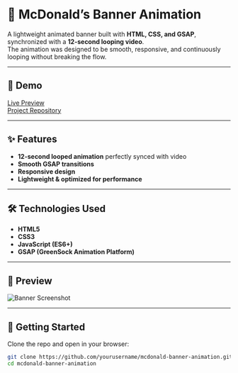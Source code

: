 # 🍔 McDonald’s Banner Animation

A lightweight animated banner built with **HTML, CSS, and GSAP**, synchronized with a **12-second looping video**.  
The animation was designed to be smooth, responsive, and continuously looping without breaking the flow.

---

## 🎥 Demo
 [Live Preview](https://your-deployed-link.com)  
 [Project Repository]((https://github.com/BTavkhelidze/Banner-Animation/))

---

## ✨ Features
-  **12-second looped animation** perfectly synced with video
-  **Smooth GSAP transitions**
-  **Responsive design**
-  **Lightweight & optimized for performance**

---

## 🛠️ Technologies Used
- **HTML5**
- **CSS3**
- **JavaScript (ES6+)**
- **GSAP (GreenSock Animation Platform)**

---

## 📸 Preview
![Banner Screenshot](/images/mcdonald-banner.png)

---

## 🚀 Getting Started

Clone the repo and open in your browser:

```bash
git clone https://github.com/yourusername/mcdonald-banner-animation.git
cd mcdonald-banner-animation

